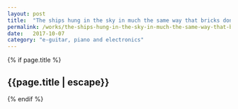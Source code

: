 ```yaml
---
layout: post
title:  "The ships hung in the sky in much the same way that bricks don’t"
permalink: /works/the-ships-hung-in-the-sky-in-much-the-same-way-that-bricks-don’t
date:   2017-10-07
category: "e-guitar, piano and electronics"
---
```

{% if page.title %}
<h2>{{page.title | escape}}</h2>
{% endif %}

